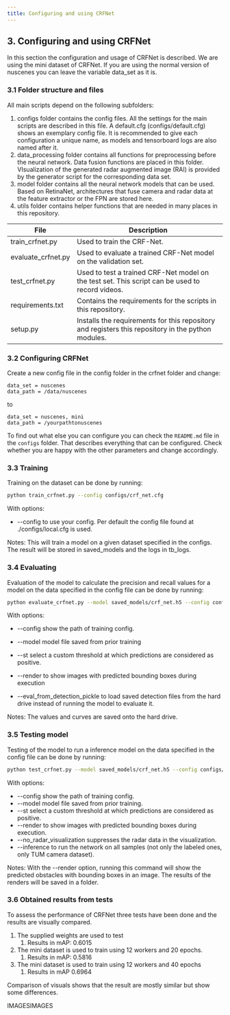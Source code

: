 ```yaml
---
title: Configuring and using CRFNet
---
```


## 3. Configuring and using CRFNet

In this section the configuration and usage of CRFNet is described. We are using the mini dataset of CRFNet. If you are using the normal version of nuscenes you can leave the variable data\_set as it is.

### 3.1 Folder structure and files

All main scripts depend on the following subfolders:

1. configs folder contains the config files. All the settings for the main scripts are described in this file. A default.cfg (configs/default.cfg) shows an exemplary config file. It is recommended to give each configuration a unique name, as models and tensorboard logs are also named after it.
2. data_processing folder contains all functions for preprocessing before the neural network. Data fusion functions are placed in this folder. VIsualization of the generated radar augmented image (RAI) is provided by the generator script for the corresponding data set.
3. model folder contains all the neural network models that can be used. Based on RetinaNet, architectures that fuse camera and radar data at the feature extractor or the FPN are stored here.
4. utils folder contains helper functions that are needed in many places in this repository.

| File               | Description                                                  |
| ------------------ | ------------------------------------------------------------ |
| train_crfnet.py    | Used to train the CRF-Net.                                   |
| evaluate_crfnet.py | Used to evaluate a trained CRF-Net model on the validation set. |
| test_crfnet.py     | Used to test a trained CRF-Net model on the test set. This script can be used to record videos. |
| requirements.txt   | Contains the requirements for the scripts in this repository. |
| setup.py           | Installs the requirements for this repository and registers this repository in the python modules. |

### 3.2 Configuring CRFNet

Create a new config file in the config folder in the crfnet folder and change: 

```
data_set = nuscenes
data_path = /data/nuscenes 
```

to 

```
data_set = nuscenes, mini
data_path = /yourpathtonuscenes
```

To find out what else you can configure you can check the `README.md` file in the `configs` folder. That describes everything that can be configured. Check whether you are happy with the other parameters and change accordingly.

### 3.3 Training

Training on the dataset can be done by running:

```bash
python train_crfnet.py --config configs/crf_net.cfg
```

With options:

* --config <path to your config> to use your config. Per default the config file found at ./configs/local.cfg is used.

Notes:  This will train a model on a given dataset specified in the configs. The result will be stored in saved_models and the logs in tb_logs.

### 3.4 Evaluating

Evaluation of the model to calculate the precision and recall values for a model on the data specified in the config file can be done by running:

```bash
python evaluate_crfnet.py --model saved_models/crf_net.h5 --config configs/crf_net.cfg --st 0.5    
```

With options:

* --config <path to your config> show the path of training config.

* --model <path to model> model file saved from prior training

* --st <score trehshold> select a custom threshold at which predictions are considered as positive.  

* --render to show images with predicted bounding boxes during execution

* --eval\_from\_detection\_pickle to load saved detection files from the hard drive instead of running the model to evaluate it.

Notes: The values and curves are saved onto the hard drive.

### 3.5 Testing model

Testing of the model to run a inference model on the data specified in the config file can be done by running:   

```bash
python test_crfnet.py --model saved_models/crf_net.h5 --config configs/crf_net.cfg --st 0.5 
```

With options:

* --config <path to your config> show the path of training config.
* --model <path to model> model file saved from prior training.
* --st <score trehshold> select a custom threshold at which predictions are considered as positive.
* --render to show images with predicted bounding boxes during execution.
* --no\_radar\_visualization suppresses the radar data in the visualization.
* --inference to run the network on all samples (not only the labeled ones, only TUM camera dataset).

Notes: With the --render option, running this command will show the predicted obstacles with bounding boxes in an image. The results of the renders will be saved in a folder.

### 3.6 Obtained results from tests

To assess the performance of CRFNet three tests have been done and the results are visually compared.

1. The supplied weights are used to test
   1. Results in mAP: 0.6015
2. The mini dataset is used to train using 12 workers and 20 epochs.
   1. Results in mAP: 0.5816 
3. The mini dataset is used to train using 12 workers and 40 epochs
   1. Results in mAP 0.6964

Comparison of visuals shows that the result are mostly similar but show some differences.

IMAGESIMAGES